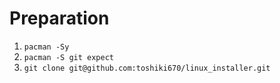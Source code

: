 # Preparation
1. `pacman -Sy`
2. `pacman -S git expect`
3. `git clone git@github.com:toshiki670/linux_installer.git`
